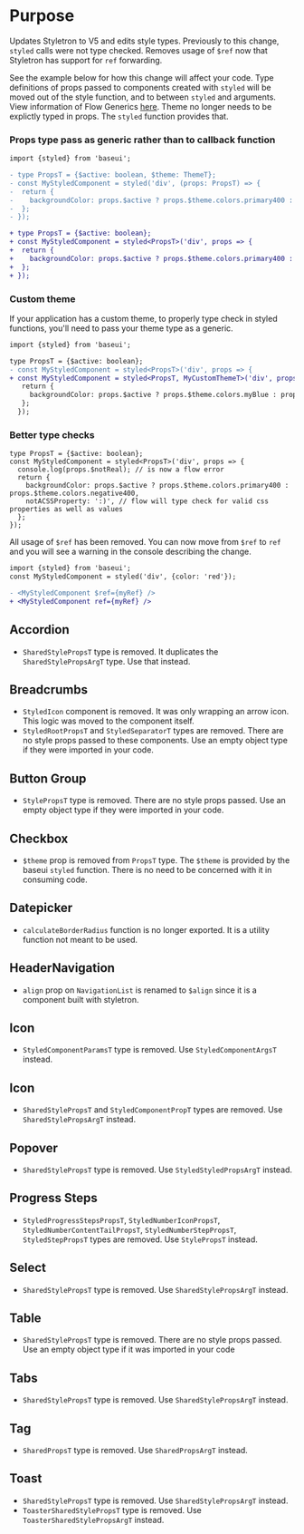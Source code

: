 # Purpose

Updates Styletron to V5 and edits style types. Previously to this change, `styled` calls were not
type checked. Removes usage of `$ref` now that Styletron has support for `ref` forwarding.

See the example below for how this change will affect your code. Type definitions of props passed to
components created with `styled` will be moved out of the style function, and to between `styled` and
arguments. View information of Flow Generics [here](https://flow.org/en/docs/types/generics/#toc-syntax-of-generics).
Theme no longer needs to be explictly typed in props. The `styled` function provides that.

### Props type pass as generic rather than to callback function

```diff
import {styled} from 'baseui';

- type PropsT = {$active: boolean, $theme: ThemeT};
- const MyStyledComponent = styled('div', (props: PropsT) => {
-  return {
-    backgroundColor: props.$active ? props.$theme.colors.primary400 : props.$theme.colors.negative400,
-  };
- });

+ type PropsT = {$active: boolean};
+ const MyStyledComponent = styled<PropsT>('div', props => {
+  return {
+    backgroundColor: props.$active ? props.$theme.colors.primary400 : props.$theme.colors.negative400,
+  };
+ });
```

### Custom theme

If your application has a custom theme, to properly type check in styled functions, you'll need to pass
your theme type as a generic.

```diff
import {styled} from 'baseui';

type PropsT = {$active: boolean};
- const MyStyledComponent = styled<PropsT>('div', props => {
+ const MyStyledComponent = styled<PropsT, MyCustomThemeT>('div', props => {
   return {
     backgroundColor: props.$active ? props.$theme.colors.myBlue : props.$theme.colors.myRed,
   };
  });
```

### Better type checks

```
type PropsT = {$active: boolean};
const MyStyledComponent = styled<PropsT>('div', props => {
  console.log(props.$notReal); // is now a flow error
  return {
    backgroundColor: props.$active ? props.$theme.colors.primary400 : props.$theme.colors.negative400,
    notACSSProperty: ':)', // flow will type check for valid css properties as well as values
  };
});
```

All usage of `$ref` has been removed. You can now move from `$ref` to `ref` and you will see a warning
in the console describing the change.

```diff
import {styled} from 'baseui';
const MyStyledComponent = styled('div', {color: 'red'});

- <MyStyledComponent $ref={myRef} />
+ <MyStyledComponent ref={myRef} />
```

## Accordion

- `SharedStylePropsT` type is removed. It duplicates the `SharedStylePropsArgT` type. Use
  that instead.

## Breadcrumbs

- `StyledIcon` component is removed. It was only wrapping an arrow icon. This logic was moved to the
  component itself.
- `StyledRootPropsT` and `StyledSeparatorT` types are removed. There are no style props passed to these
  components. Use an empty object type if they were imported in your code.

## Button Group

- `StylePropsT` type is removed. There are no style props passed. Use an empty object type if they
  were imported in your code.

## Checkbox

- `$theme` prop is removed from `PropsT` type. The `$theme` is provided by the baseui `styled` function.
  There is no need to be concerned with it in consuming code.

## Datepicker

- `calculateBorderRadius` function is no longer exported. It is a utility function not meant to be used.

## HeaderNavigation

- `align` prop on `NavigationList` is renamed to `$align` since it is a component built with styletron.

## Icon

- `StyledComponentParamsT` type is removed. Use `StyledComponentArgsT` instead.

## Icon

- `SharedStylePropsT` and `StyledComponentPropT` types are removed. Use `SharedStylePropsArgT` instead.

## Popover

- `SharedStylePropsT` type is removed. Use `StyledStyledPropsArgT` instead.

## Progress Steps

- `StyledProgressStepsPropsT`, `StyledNumberIconPropsT`, `StyledNumberContentTailPropsT`, `StyledNumberStepPropsT`,
  `StyledStepPropsT` types are removed. Use `StylePropsT` instead.

## Select

- `SharedStylePropsT` type is removed. Use `SharedStylePropsArgT` instead.

## Table

- `SharedStylePropsT` type is removed. There are no style props passed. Use an empty object type if it
  was imported in your code

## Tabs

- `SharedStylePropsT` type is removed. Use `SharedStylePropsArgT` instead.

## Tag

- `SharedPropsT` type is removed. Use `SharedPropsArgT` instead.

## Toast

- `SharedStylePropsT` type is removed. Use `SharedStylePropsArgT` instead.
- `ToasterSharedStylePropsT` type is removed. Use `ToasterSharedStylePropsArgT` instead.
